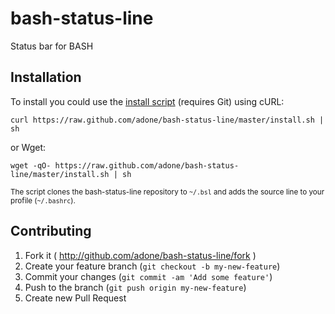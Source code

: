 bash-status-line
================

Status bar for BASH

## Installation

To install you could use the [install script](https://github.com/adone/bash-status-line/blob/master/install.sh) (requires Git) using cURL:

    curl https://raw.github.com/adone/bash-status-line/master/install.sh | sh

or Wget:

    wget -qO- https://raw.github.com/adone/bash-status-line/master/install.sh | sh

<sub>The script clones the bash-status-line repository to `~/.bsl` and adds the source line to your profile (`~/.bashrc`).</sub>

## Contributing

1. Fork it ( http://github.com/adone/bash-status-line/fork )
2. Create your feature branch (`git checkout -b my-new-feature`)
3. Commit your changes (`git commit -am 'Add some feature'`)
4. Push to the branch (`git push origin my-new-feature`)
5. Create new Pull Request
